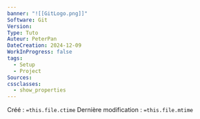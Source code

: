 ```yaml
---
banner: "![[GitLogo.png]]"
Software: Git
Version: 
Type: Tuto
Auteur: PeterPan
DateCreation: 2024-12-09
WorkInProgress: false
tags:
  - Setup
  - Project
Sources: 
cssclasses:
  - show_properties
---
```

Créé : `=this.file.ctime`
Dernière modification : `=this.file.mtime`

